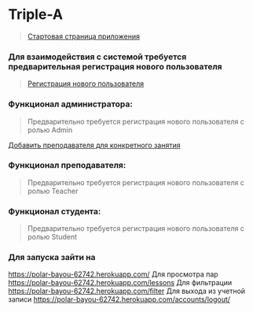 # Triple-A

> [Стартовая страница приложения](http://127.0.0.1:8000/)

### Для взаимодействия с системой требуется предварительная регистрация нового пользователя

> [Регистрация нового пользователя](http://127.0.0.1:8000/register/)

### Функционал администратора:

> Предварительно требуется регистрация нового пользователя с ролью Admin

[Добавить преподавателя для конкретного занятия ](http://127.0.0.1:8000/add-teacher-to-lesson/)

### Функционал преподавателя:

> Предварительно требуется регистрация нового пользователя с ролью Teacher

### Функционал студента:

> Предварительно требуется регистрация нового пользователя с ролью Student

### Для запуска зайти на

https://polar-bayou-62742.herokuapp.com/
Для просмотра пар https://polar-bayou-62742.herokuapp.com/lessons
Для фильтрации https://polar-bayou-62742.herokuapp.com/filter
Для выхода из учетной записи https://polar-bayou-62742.herokuapp.com/accounts/logout/